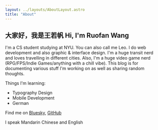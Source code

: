 ```yaml
---
layout: ../layouts/AboutLayout.astro
title: "About"
---
```


## 大家好，我是王若帆 Hi, I'm Ruofan Wang

I'm a CS student studying at NYU. You can also call me Leo. I do web development and also graphic & interface design. I'm a huge transit nerd and loves travelling in different cities. Also, I'm a huge video game nerd (RPG/FPS/Indie Games/anything with a chill vibe). This blog is for documenting various stuff I'm working on as well as sharing random thoughts.

Things I'm learning:

- Typography Design
- Mobile Development
- German

Find me on [Bluesky](https://bsky.app/profile/leow.io), [GitHub](https://github.com/ImPrankster)

I speak Mandarin Chinese and English
